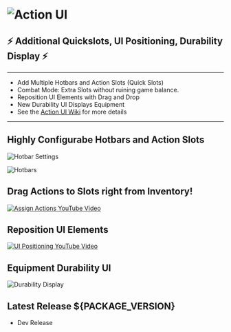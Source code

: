 # ![Action UI](https://github.com/ModifAmorphic/outward/blob/mods/actionui/ActionUI/Assets/ReadmeAssets/Banner.png?raw=true)

## ⚡ Additional Quickslots, UI Positioning, Durability Display ⚡

***

- Add Multiple Hotbars and Action Slots (Quick Slots)
- Combat Mode: Extra Slots without ruining game balance.
- Reposition UI Elements with Drag and Drop
- New Durability UI Displays Equipment
- See the [Action UI Wiki](https://github.com/ModifAmorphic/outward/wiki/Action-UI) for more details

***

## Highly Configurabe Hotbars and Action Slots

![Hotbar Settings](https://github.com/ModifAmorphic/outward/blob/mods/actionui/ActionUI/Assets/ReadmeAssets/HotbarSettingsView_small.png?raw=true)

![Hotbars](https://github.com/ModifAmorphic/outward/raw/mods/actionui/ActionUI/Assets/ReadmeAssets/Hotbar.png?raw=true)

## Drag Actions to Slots right from Inventory!

[ ![Assign Actions YouTube Video](https://github.com/ModifAmorphic/outward/blob/mods/actionui/ActionUI/Assets/ReadmeAssets/AssignActionSlotVideo.png?raw=true) ](https://youtu.be/nJT76DLFIqw)

## Reposition UI Elements

[ ![UI Positioning YouTube Video](https://github.com/ModifAmorphic/outward/blob/mods/actionui/ActionUI/Assets/ReadmeAssets/UIPositioningVideo.png?raw=true) ](https://youtu.be/zoY1qEdeATg)

## Equipment Durability UI

![Durability Display](https://github.com/ModifAmorphic/outward/blob/mods/actionui/ActionUI/Assets/ReadmeAssets/DurabilityDisplay.png?raw=true)

## Latest Release ${PACKAGE_VERSION}
  - Dev Release